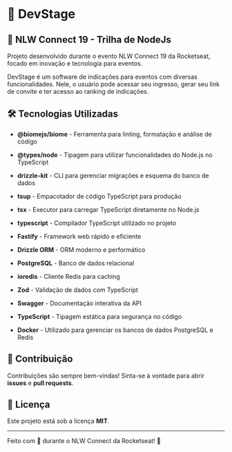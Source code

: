 # 🚀 DevStage

## 🌟 NLW Connect 19 - Trilha de NodeJs
Projeto desenvolvido durante o evento NLW Connect 19 da Rocketseat, focado em inovação e tecnologia para eventos.

DevStage é um software de indicações para eventos com diversas funcionalidades. Nele, o usuário pode acessar seu ingresso, gerar seu link de convite e ter acesso ao ranking de indicações.

## 🛠 Tecnologias Utilizadas

- **@biomejs/biome** - Ferramenta para linting, formatação e análise de código
- **@types/node** - Tipagem para utilizar funcionalidades do Node.js no TypeScript
- **drizzle-kit** - CLI para gerenciar migrações e esquema do banco de dados
- **tsup** - Empacotador de código TypeScript para produção
- **tsx** - Executor para carregar TypeScript diretamente no Node.js
- **typescript** - Compilador TypeScript utilizado no projeto

- **Fastify** - Framework web rápido e eficiente
- **Drizzle ORM** - ORM moderno e performático
- **PostgreSQL** - Banco de dados relacional
- **ioredis** - Cliente Redis para caching
- **Zod** - Validação de dados com TypeScript
- **Swagger** - Documentação interativa da API
- **TypeScript** - Tipagem estática para segurança no código
- **Docker** - Utilizado para gerenciar os bancos de dados PostgreSQL e Redis

## 🤝 Contribuição
Contribuições são sempre bem-vindas! Sinta-se à vontade para abrir **issues** e **pull requests**. 

## 📄 Licença
Este projeto está sob a licença **MIT**.

---
Feito com 💜 durante o NLW Connect da Rocketseat! 🚀

